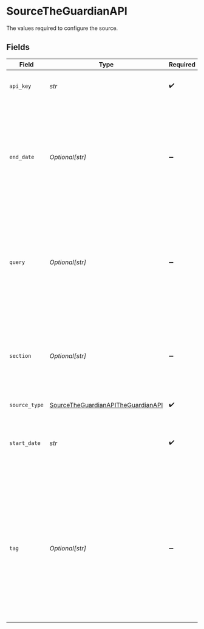 # SourceTheGuardianAPI

The values required to configure the source.


## Fields

| Field                                                                                                                                                                                                                                                                                                                                                                                                 | Type                                                                                                                                                                                                                                                                                                                                                                                                  | Required                                                                                                                                                                                                                                                                                                                                                                                              | Description                                                                                                                                                                                                                                                                                                                                                                                           | Example                                                                                                                                                                                                                                                                                                                                                                                               |
| ----------------------------------------------------------------------------------------------------------------------------------------------------------------------------------------------------------------------------------------------------------------------------------------------------------------------------------------------------------------------------------------------------- | ----------------------------------------------------------------------------------------------------------------------------------------------------------------------------------------------------------------------------------------------------------------------------------------------------------------------------------------------------------------------------------------------------- | ----------------------------------------------------------------------------------------------------------------------------------------------------------------------------------------------------------------------------------------------------------------------------------------------------------------------------------------------------------------------------------------------------- | ----------------------------------------------------------------------------------------------------------------------------------------------------------------------------------------------------------------------------------------------------------------------------------------------------------------------------------------------------------------------------------------------------- | ----------------------------------------------------------------------------------------------------------------------------------------------------------------------------------------------------------------------------------------------------------------------------------------------------------------------------------------------------------------------------------------------------- |
| `api_key`                                                                                                                                                                                                                                                                                                                                                                                             | *str*                                                                                                                                                                                                                                                                                                                                                                                                 | :heavy_check_mark:                                                                                                                                                                                                                                                                                                                                                                                    | Your API Key. See <a href="https://open-platform.theguardian.com/access/">here</a>. The key is case sensitive.                                                                                                                                                                                                                                                                                        |                                                                                                                                                                                                                                                                                                                                                                                                       |
| `end_date`                                                                                                                                                                                                                                                                                                                                                                                            | *Optional[str]*                                                                                                                                                                                                                                                                                                                                                                                       | :heavy_minus_sign:                                                                                                                                                                                                                                                                                                                                                                                    | (Optional) Use this to set the maximum date (YYYY-MM-DD) of the results. Results newer than the end_date will not be shown. Default is set to the current date (today) for incremental syncs.                                                                                                                                                                                                         | YYYY-MM-DD                                                                                                                                                                                                                                                                                                                                                                                            |
| `query`                                                                                                                                                                                                                                                                                                                                                                                               | *Optional[str]*                                                                                                                                                                                                                                                                                                                                                                                       | :heavy_minus_sign:                                                                                                                                                                                                                                                                                                                                                                                    | (Optional) The query (q) parameter filters the results to only those that include that search term. The q parameter supports AND, OR and NOT operators.                                                                                                                                                                                                                                               | environment AND NOT water                                                                                                                                                                                                                                                                                                                                                                             |
| `section`                                                                                                                                                                                                                                                                                                                                                                                             | *Optional[str]*                                                                                                                                                                                                                                                                                                                                                                                       | :heavy_minus_sign:                                                                                                                                                                                                                                                                                                                                                                                    | (Optional) Use this to filter the results by a particular section. See <a href="https://content.guardianapis.com/sections?api-key=test">here</a> for a list of all sections, and <a href="https://open-platform.theguardian.com/documentation/section">here</a> for the sections endpoint documentation.                                                                                              | media                                                                                                                                                                                                                                                                                                                                                                                                 |
| `source_type`                                                                                                                                                                                                                                                                                                                                                                                         | [SourceTheGuardianAPITheGuardianAPI](../../models/shared/sourcetheguardianapitheguardianapi.md)                                                                                                                                                                                                                                                                                                       | :heavy_check_mark:                                                                                                                                                                                                                                                                                                                                                                                    | N/A                                                                                                                                                                                                                                                                                                                                                                                                   |                                                                                                                                                                                                                                                                                                                                                                                                       |
| `start_date`                                                                                                                                                                                                                                                                                                                                                                                          | *str*                                                                                                                                                                                                                                                                                                                                                                                                 | :heavy_check_mark:                                                                                                                                                                                                                                                                                                                                                                                    | Use this to set the minimum date (YYYY-MM-DD) of the results. Results older than the start_date will not be shown.                                                                                                                                                                                                                                                                                    | YYYY-MM-DD                                                                                                                                                                                                                                                                                                                                                                                            |
| `tag`                                                                                                                                                                                                                                                                                                                                                                                                 | *Optional[str]*                                                                                                                                                                                                                                                                                                                                                                                       | :heavy_minus_sign:                                                                                                                                                                                                                                                                                                                                                                                    | (Optional) A tag is a piece of data that is used by The Guardian to categorise content. Use this parameter to filter results by showing only the ones matching the entered tag. See <a href="https://content.guardianapis.com/tags?api-key=test">here</a> for a list of all tags, and <a href="https://open-platform.theguardian.com/documentation/tag">here</a> for the tags endpoint documentation. | environment/recycling                                                                                                                                                                                                                                                                                                                                                                                 |